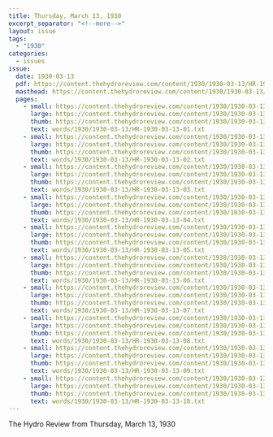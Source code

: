 ```yaml
---
title: Thursday, March 13, 1930
excerpt_separator: "<!--more-->"
layout: issue
tags:
  - "1930"
categories:
  - issues
issue:
  date: 1930-03-13
  pdf: https://content.thehydroreview.com/content/1930/1930-03-13/HR-1930-03-13.pdf
  masthead: https://content.thehydroreview.com/content/1930/1930-03-13/masthead/HR-1930-03-13.jpg
  pages:
    - small: https://content.thehydroreview.com/content/1930/1930-03-13/small/HR-1930-03-13-01.jpg
      large: https://content.thehydroreview.com/content/1930/1930-03-13/large/HR-1930-03-13-01.jpg
      thumb: https://content.thehydroreview.com/content/1930/1930-03-13/thumbnails/HR-1930-03-13-01.jpg
      text: words/1930/1930-03-13/HR-1930-03-13-01.txt
    - small: https://content.thehydroreview.com/content/1930/1930-03-13/small/HR-1930-03-13-02.jpg
      large: https://content.thehydroreview.com/content/1930/1930-03-13/large/HR-1930-03-13-02.jpg
      thumb: https://content.thehydroreview.com/content/1930/1930-03-13/thumbnails/HR-1930-03-13-02.jpg
      text: words/1930/1930-03-13/HR-1930-03-13-02.txt
    - small: https://content.thehydroreview.com/content/1930/1930-03-13/small/HR-1930-03-13-03.jpg
      large: https://content.thehydroreview.com/content/1930/1930-03-13/large/HR-1930-03-13-03.jpg
      thumb: https://content.thehydroreview.com/content/1930/1930-03-13/thumbnails/HR-1930-03-13-03.jpg
      text: words/1930/1930-03-13/HR-1930-03-13-03.txt
    - small: https://content.thehydroreview.com/content/1930/1930-03-13/small/HR-1930-03-13-04.jpg
      large: https://content.thehydroreview.com/content/1930/1930-03-13/large/HR-1930-03-13-04.jpg
      thumb: https://content.thehydroreview.com/content/1930/1930-03-13/thumbnails/HR-1930-03-13-04.jpg
      text: words/1930/1930-03-13/HR-1930-03-13-04.txt
    - small: https://content.thehydroreview.com/content/1930/1930-03-13/small/HR-1930-03-13-05.jpg
      large: https://content.thehydroreview.com/content/1930/1930-03-13/large/HR-1930-03-13-05.jpg
      thumb: https://content.thehydroreview.com/content/1930/1930-03-13/thumbnails/HR-1930-03-13-05.jpg
      text: words/1930/1930-03-13/HR-1930-03-13-05.txt
    - small: https://content.thehydroreview.com/content/1930/1930-03-13/small/HR-1930-03-13-06.jpg
      large: https://content.thehydroreview.com/content/1930/1930-03-13/large/HR-1930-03-13-06.jpg
      thumb: https://content.thehydroreview.com/content/1930/1930-03-13/thumbnails/HR-1930-03-13-06.jpg
      text: words/1930/1930-03-13/HR-1930-03-13-06.txt
    - small: https://content.thehydroreview.com/content/1930/1930-03-13/small/HR-1930-03-13-07.jpg
      large: https://content.thehydroreview.com/content/1930/1930-03-13/large/HR-1930-03-13-07.jpg
      thumb: https://content.thehydroreview.com/content/1930/1930-03-13/thumbnails/HR-1930-03-13-07.jpg
      text: words/1930/1930-03-13/HR-1930-03-13-07.txt
    - small: https://content.thehydroreview.com/content/1930/1930-03-13/small/HR-1930-03-13-08.jpg
      large: https://content.thehydroreview.com/content/1930/1930-03-13/large/HR-1930-03-13-08.jpg
      thumb: https://content.thehydroreview.com/content/1930/1930-03-13/thumbnails/HR-1930-03-13-08.jpg
      text: words/1930/1930-03-13/HR-1930-03-13-08.txt
    - small: https://content.thehydroreview.com/content/1930/1930-03-13/small/HR-1930-03-13-09.jpg
      large: https://content.thehydroreview.com/content/1930/1930-03-13/large/HR-1930-03-13-09.jpg
      thumb: https://content.thehydroreview.com/content/1930/1930-03-13/thumbnails/HR-1930-03-13-09.jpg
      text: words/1930/1930-03-13/HR-1930-03-13-09.txt
    - small: https://content.thehydroreview.com/content/1930/1930-03-13/small/HR-1930-03-13-10.jpg
      large: https://content.thehydroreview.com/content/1930/1930-03-13/large/HR-1930-03-13-10.jpg
      thumb: https://content.thehydroreview.com/content/1930/1930-03-13/thumbnails/HR-1930-03-13-10.jpg
      text: words/1930/1930-03-13/HR-1930-03-13-10.txt
---
```


The Hydro Review from Thursday, March 13, 1930

<!--more-->

